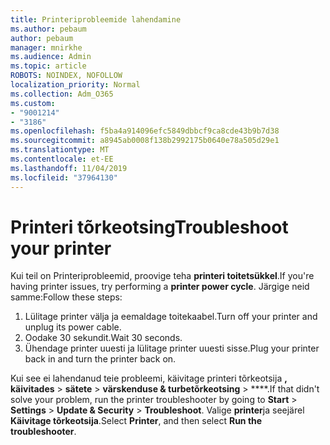 ```yaml
---
title: Printeriprobleemide lahendamine
ms.author: pebaum
author: pebaum
manager: mnirkhe
ms.audience: Admin
ms.topic: article
ROBOTS: NOINDEX, NOFOLLOW
localization_priority: Normal
ms.collection: Adm_O365
ms.custom:
- "9001214"
- "3186"
ms.openlocfilehash: f5ba4a914096efc5849dbbcf9ca8cde43b9b7d38
ms.sourcegitcommit: a8945ab0008f138b2992175b0640e78a505d29e1
ms.translationtype: MT
ms.contentlocale: et-EE
ms.lasthandoff: 11/04/2019
ms.locfileid: "37964130"
---
```

# <a name="troubleshoot-your-printer"></a><span data-ttu-id="8fd81-102">Printeri tõrkeotsing</span><span class="sxs-lookup"><span data-stu-id="8fd81-102">Troubleshoot your printer</span></span>

<span data-ttu-id="8fd81-103">Kui teil on Printeriprobleemid, proovige teha **printeri toitetsükkel**.</span><span class="sxs-lookup"><span data-stu-id="8fd81-103">If you're having printer issues, try performing a **printer power cycle**.</span></span> <span data-ttu-id="8fd81-104">Järgige neid samme:</span><span class="sxs-lookup"><span data-stu-id="8fd81-104">Follow these steps:</span></span>

1. <span data-ttu-id="8fd81-105">Lülitage printer välja ja eemaldage toitekaabel.</span><span class="sxs-lookup"><span data-stu-id="8fd81-105">Turn off your printer and unplug its power cable.</span></span>
2. <span data-ttu-id="8fd81-106">Oodake 30 sekundit.</span><span class="sxs-lookup"><span data-stu-id="8fd81-106">Wait 30 seconds.</span></span>
3. <span data-ttu-id="8fd81-107">Ühendage printer uuesti ja lülitage printer uuesti sisse.</span><span class="sxs-lookup"><span data-stu-id="8fd81-107">Plug your printer back in and turn the printer back on.</span></span>

<span data-ttu-id="8fd81-108">Kui see ei lahendanud teie probleemi, käivitage printeri tõrkeotsija **, käivitades** > **sätete** > **värskenduse & turbetõrkeotsing** > \*\*\*\*.</span><span class="sxs-lookup"><span data-stu-id="8fd81-108">If that didn't solve your problem, run the printer troubleshooter by going to **Start** > **Settings** > **Update & Security** > **Troubleshoot**.</span></span> <span data-ttu-id="8fd81-109">Valige **printer**ja seejärel **Käivitage tõrkeotsija**.</span><span class="sxs-lookup"><span data-stu-id="8fd81-109">Select **Printer**, and then select **Run the troubleshooter**.</span></span>